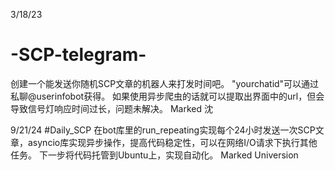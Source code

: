 3/18/23
# -SCP-telegram-
创建一个能发送你随机SCP文章的机器人来打发时间吧。
"yourchatid"可以通过私聊@userinfobot获得。
如果使用异步爬虫的话就可以提取出界面中的url，但会导致信号灯响应时间过长，问题未解决。
Marked 沈

9/21/24
#Daily_SCP
在bot库里的run_repeating实现每个24小时发送一次SCP文章，asyncio库实现异步操作，提高代码稳定性，可以在网络I/O请求下执行其他任务。
下一步将代码托管到Ubuntu上，实现自动化。
Marked Universion
